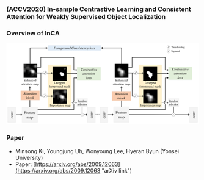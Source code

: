 ### (ACCV2020) In-sample Contrastive Learning and Consistent Attention for Weakly Supervised Object Localization

### Overview of InCA
![overview](./overview.png)

### Paper
* Minsong Ki, Youngjung Uh, Wonyoung Lee, Hyeran Byun (Yonsei University)
* Paper: [https://arxiv.org/abs/2009.12063](https://arxiv.org/abs/2009.12063 "arXiv link")
